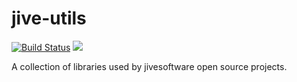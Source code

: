 jive-utils
==========
[![Build Status](https://travis-ci.org/jivesoftware/jive-utils.svg?branch=master)](https://travis-ci.org/jivesoftware/jive-utils)
[![][license img]][license]

A collection of libraries used by  jivesoftware open source projects.


[license]:LICENSE
[license img]:https://img.shields.io/badge/License-Apache%202-blue.svg
